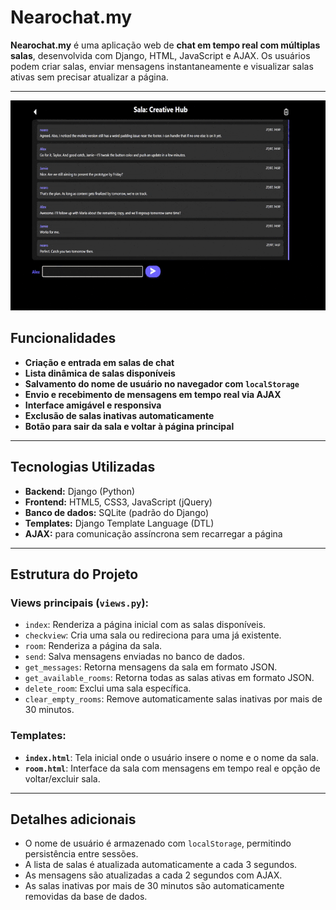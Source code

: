 # **Nearochat.my**

**Nearochat.my** é uma aplicação web de **chat em tempo real com múltiplas salas**, desenvolvida com Django, HTML, JavaScript e AJAX. Os usuários podem criar salas, enviar mensagens instantaneamente e visualizar salas ativas sem precisar atualizar a página.

---

![Demo](assets_github/nearochat-example.gif)

## **Funcionalidades**

- **Criação e entrada em salas de chat**
- **Lista dinâmica de salas disponíveis**
- **Salvamento do nome de usuário no navegador com `localStorage`**
- **Envio e recebimento de mensagens em tempo real via AJAX**
- **Interface amigável e responsiva**
- **Exclusão de salas inativas automaticamente**
- **Botão para sair da sala e voltar à página principal**

---

## **Tecnologias Utilizadas**

- **Backend:** Django (Python)
- **Frontend:** HTML5, CSS3, JavaScript (jQuery)
- **Banco de dados:** SQLite (padrão do Django)
- **Templates:** Django Template Language (DTL)
- **AJAX:** para comunicação assíncrona sem recarregar a página

---

## **Estrutura do Projeto**

### **Views principais (`views.py`):**

- `index`: Renderiza a página inicial com as salas disponíveis.
- `checkview`: Cria uma sala ou redireciona para uma já existente.
- `room`: Renderiza a página da sala.
- `send`: Salva mensagens enviadas no banco de dados.
- `get_messages`: Retorna mensagens da sala em formato JSON.
- `get_available_rooms`: Retorna todas as salas ativas em formato JSON.
- `delete_room`: Exclui uma sala específica.
- `clear_empty_rooms`: Remove automaticamente salas inativas por mais de 30 minutos.

### **Templates:**

- **`index.html`**: Tela inicial onde o usuário insere o nome e o nome da sala.
- **`room.html`**: Interface da sala com mensagens em tempo real e opção de voltar/excluir sala.

---

## **Detalhes adicionais**

- O nome de usuário é armazenado com `localStorage`, permitindo persistência entre sessões.
- A lista de salas é atualizada automaticamente a cada 3 segundos.
- As mensagens são atualizadas a cada 2 segundos com AJAX.
- As salas inativas por mais de 30 minutos são automaticamente removidas da base de dados.
